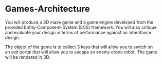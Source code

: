 # Games-Architecture

You will produce a 3D maze game and a game engine developed from the provided Entity-Component-System (ECS) framework. You will also critique and evaluate your design in terms of performance against an Inheritance design.

The object of the game is to collect 3 keys that will allow you to switch on an exit portal that will allow you to escape an enemy drone robot. The game will be rendered in 3D.
